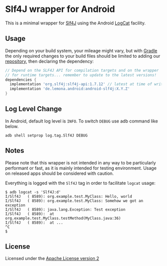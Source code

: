 Slf4J wrapper for Android
=========================

This is a minimal wrapper for [Slf4J](http://www.slf4j.org/) using the Android
[LogCat](http://developer.android.com/reference/android/util/Log.html) facility.

Usage
-----

Depending on your build system, your mileage might vary, but with
[Gradle](https://gradle.org/) the only required changes to your build files
should be limited to adding our [repository](https://bintray.com/lemonade/maven),
then declaring the dependency:

```groovy
// Depend on the SLF4J API for compilation targets and on the wrapper
// for runtime targets... remember to update to the latest versions!
dependencies {
  implementation 'org.slf4j:slf4j-api:1.7.12' // latest at time of writing
  implementation 'de.lemona.android:android-slf4j:X.Y.Z'
}
```

Log Level Change
----------------
In Android, default log level is `INFO`. To switch `DEBUG` use adb command like below.
```
adb shell setprop log.tag.Slf4J DEBUG
```


Notes
-----

Please note that this wrapper is not intended in any way to be particularly
performant or fast, as it is mainly intended for testing environment. Usage on
released apps should be considered with caution.

Everything is logged with the `Slf4J` tag in order to facilitate `logcat` usage:

```console
$ adb logcat -s 'Slf4J:d'
I/Slf4J   ( 8589): org.example.test.MyClass: Hello, world
I/Slf4J   ( 8589): org.example.test.MyClass: Somehow we got an exception
I/Slf4J   ( 8589): java.lang.Exception: Test exception
I/Slf4J   ( 8589):  at org.example.test.MyClass.testMethod(MyClass.java:36)
I/Slf4J   ( 8589):  at ...
^C
$
```

License
-------

Licensed under the [Apache License version 2](../LICENSE.md)
